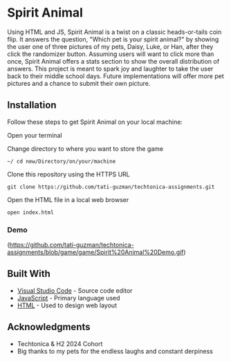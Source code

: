 # Spirit Animal

Using HTML and JS, Spirit Animal is a twist on a classic heads-or-tails coin flip. It answers the question, "Which pet is your spirit animal?" by showing the user one of three pictures of my pets, Daisy, Luke, or Han, after they click the randomizer button. Assuming users will want to click more than once, Spirit Animal offers a stats section to show the overall distribution of answers. This project is meant to spark joy and laughter to take the user back to their middle school days. Future implementations will offer more pet pictures and a chance to submit their own picture.

## Installation

Follow these steps to get Spirit Animal on your local machine:

Open your terminal

Change directory to where you want to store the game

```
~/ cd new/Directory/on/your/machine
```

Clone this repository using the HTTPS URL

```
git clone https://github.com/tati-guzman/techtonica-assignments.git
```

Open the HTML file in a local web browser

```
open index.html
```

### Demo

(https://github.com/tati-guzman/techtonica-assignments/blob/game/game/Spirit%20Animal%20Demo.gif)


## Built With

* [Visual Studio Code](https://code.visualstudio.com/) - Source code editor
* [JavaScript](https://www.javascript.com/) - Primary language used
* [HTML](https://html.com/) - Used to design web layout

## Acknowledgments

* Techtonica & H2 2024 Cohort
* Big thanks to my pets for the endless laughs and constant derpiness